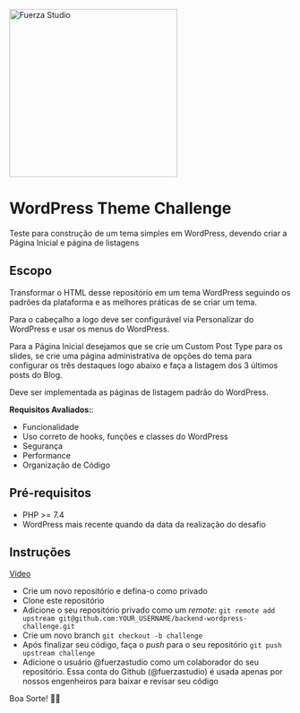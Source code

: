 <p>
  <img width="300" alt="Fuerza Studio" src="https://user-images.githubusercontent.com/52936031/117340242-11ecb980-ae77-11eb-86f6-e41d26aa3fbc.png">
</p>

# WordPress Theme Challenge

Teste para construção de um tema simples em WordPress, devendo criar a Página Inicial e página de listagens

## Escopo

Transformar o HTML desse repositório em um tema WordPress seguindo os padrões da plataforma e as melhores práticas de se criar um tema.

Para o cabeçalho a logo deve ser configurável via Personalizar do WordPress e usar os menus do WordPress.

Para a Página Inicial desejamos que se crie um Custom Post Type para os slides, se crie uma página administrativa de opções do tema para configurar os três destaques logo abaixo e faça a listagem dos 3 últimos posts do Blog.

Deve ser implementada as páginas de listagem padrão do WordPress.

**Requisitos Avaliados:**:

* Funcionalidade
* Uso correto de hooks, funções e classes do WordPress
* Segurança
* Performance
* Organização de Código

## Pré-requisitos

* PHP >= 7.4
* WordPress mais recente quando da data da realização do desafio

## Instruções

[Video](https://www.loom.com/share/db15fe7da3e54f928acbaf81eade3f08)

- Crie um novo repositório e defina-o como privado
- Clone este repositório
- Adicione o seu repositório privado como um _remote_:
  `git remote add upstream git@github.com:YOUR_USERNAME/backend-wordpress-challenge.git`
- Crie um novo branch
  `git checkout -b challenge`
- Após finalizar seu código, faça o _push_ para o seu repositório
  `git push upstream challenge`
- Adicione o usuário @fuerzastudio como um colaborador do seu repositório. Essa conta do Github (@fuerzastudio) é usada apenas por nossos engenheiros para baixar e revisar seu código


Boa Sorte! 🤞🏽

